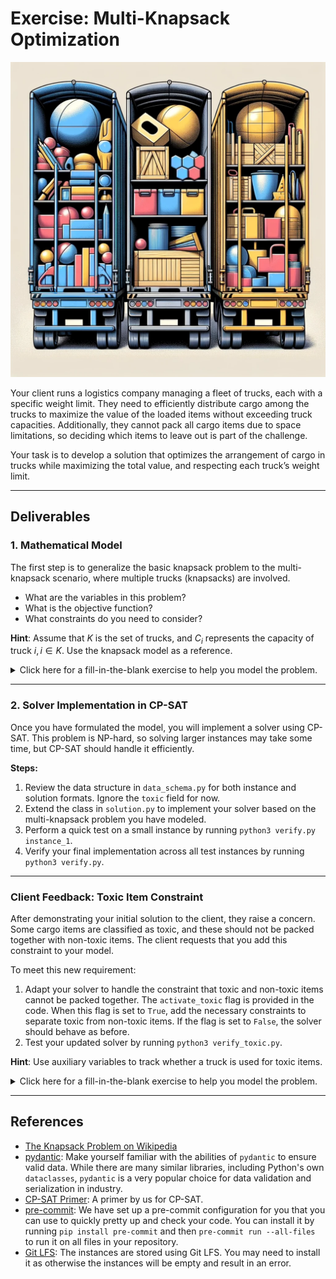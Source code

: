 # Exercise: Multi-Knapsack Optimization

![Symbol Image](./.assets/dalle-multiknapsack.png)

Your client runs a logistics company managing a fleet of trucks, each with a
specific weight limit. They need to efficiently distribute cargo among the
trucks to maximize the value of the loaded items without exceeding truck
capacities. Additionally, they cannot pack all cargo items due to space
limitations, so deciding which items to leave out is part of the challenge.

Your task is to develop a solution that optimizes the arrangement of cargo in
trucks while maximizing the total value, and respecting each truck’s weight
limit.

---

## Deliverables

### 1. **Mathematical Model**

The first step is to generalize the basic knapsack problem to the multi-knapsack
scenario, where multiple trucks (knapsacks) are involved.

- What are the variables in this problem?
- What is the objective function?
- What constraints do you need to consider?

**Hint**: Assume that $K$ is the set of trucks, and $C_i$ represents the
capacity of truck $i, i\in K$. Use the knapsack model as a
reference.

<details>
   <summary>Click here for a fill-in-the-blank exercise to help you model the problem.</summary>
   
#### Parameters:

- $I$: Set of available items.
- $K$: Set of available trucks.
- $v_i \in \mathbb{N}_0$ for $i \in I$: Value of item $i$.
- $w_i \in \mathbb{N}_0$ for $i \in I$: Weight of item $i$.
- $C_j \in \mathbb{N}_0$ for $j \in K$: Capacity of truck $j$.

#### Decision Variables:

- $x_{i,j} \in \mathbb{B} \quad \forall i \in I, j \in K$
    - $x_{i,j} = 1$ if truck $j$ packs item $i$, and 0 otherwise.

#### Objective Function:

Maximize the total value of packed items:

$$\max \sum_{i \in I} \sum_{j \in K} v_i \cdot \square$$

#### Constraints:

1. **Truck capacity constraint**: Do not exceed the capacity of any truck.
   - $\sum_{i \in I} w_i \cdot \square \leq \square \quad \forall j \in \square$
2. **Item assignment constraint**: Each item is packed in at most one truck.
   - $\sum_{j \in K} \square \leq \square \quad \forall i \in I$
     
</details>

---

### 2. **Solver Implementation in CP-SAT**

Once you have formulated the model, you will implement a solver using CP-SAT.
This problem is NP-hard, so solving larger instances may take some time, but
CP-SAT should handle it efficiently.

**Steps:**

1. Review the data structure in `data_schema.py` for both instance and solution
   formats. Ignore the `toxic` field for now.
2. Extend the class in `solution.py` to implement your solver based on the
   multi-knapsack problem you have modeled.
3. Perform a quick test on a small instance by running
   `python3 verify.py instance_1`.
4. Verify your final implementation across all test instances by running
   `python3 verify.py`.

---

### Client Feedback: Toxic Item Constraint

After demonstrating your initial solution to the client, they raise a concern.
Some cargo items are classified as toxic, and these should not be packed
together with non-toxic items. The client requests that you add this constraint
to your model.

To meet this new requirement:

1. Adapt your solver to handle the constraint that toxic and non-toxic items
   cannot be packed together. The `activate_toxic` flag is provided in the code.
   When this flag is set to `True`, add the necessary constraints to separate
   toxic from non-toxic items. If the flag is set to `False`, the solver should
   behave as before.
2. Test your updated solver by running `python3 verify_toxic.py`.

**Hint**: Use auxiliary variables to track whether a truck is used for toxic
items.

<details>
   <summary>Click here for a fill-in-the-blank exercise to help you model the problem.</summary>
   
#### Parameters:

- $I$: Set of available items.
- $I_T\subseteq I$: Set of toxic items.
- $I_N\subseteq I, I_T\cap I_N=\emptyset$: Set of non-toxic items.
- $K$: Set of available trucks.
- $v_i \in \mathbb{N}_0$ for $i \in I$: Value of item $i$.
- $w_i \in \mathbb{N}_0$ for $i \in I$: Weight of item $i$.
- $C_j \in \mathbb{N}_0$ for $j \in K$: Capacity of truck $j$.

#### Decision Variables:

- $x_{i,j} \in \mathbb{B} \quad \forall i \in I, j \in K$
    - $x_{i,j} = 1$ if truck $j$ packs item $i$, and 0 otherwise.
- $y_{j} in \mathbb{B} \quad \forall j\in K$
   - $y_{j}=1$ if truck $j$ packs toxic items, and 0 otherwise.

#### Objective Function:

Maximize the total value of packed items:

$$\max \sum_{i \in I} \sum_{j \in K} v_i \cdot \square$$

#### Constraints:

1. **Truck capacity constraint**: Do not exceed the capacity of any truck.
   - $\sum_{i \in I} w_i \cdot \square \leq \square \quad \forall j \in \square$
2. **Item assignment constraint**: Each item is packed in at most one truck.
   - $\sum_{j \in K} \square \leq \square \quad \forall i \in I$
3. **Toxic items constraint**: Do not mix toxic and non-toxic items in the same truck
   - $\square \Rightarrow \square \quad \forall i \in \square, j \in \square$
   - $\square \Rightarrow \neg \square \quad \forall i \in \square, j\in \square$

Note that this is only one possible way of modelling the problem.
</details>

---

## References

- [The Knapsack Problem on Wikipedia](https://en.wikipedia.org/wiki/Knapsack_problem)
- [pydantic](https://docs.pydantic.dev/latest/): Make yourself familiar with the
  abilities of `pydantic` to ensure valid data. While there are many similar
  libraries, including Python's own `dataclasses`, `pydantic` is a very popular
  choice for data validation and serialization in industry.
- [CP-SAT Primer](https://github.com/d-krupke/cpsat-primer): A primer by us for
  CP-SAT.
- [pre-commit](https://pre-commit.com/): We have set up a pre-commit
  configuration for you that you can use to quickly pretty up and check your
  code. You can install it by running `pip install pre-commit` and then
  `pre-commit run --all-files` to run it on all files in your repository.
- [Git LFS](https://git-lfs.com/): The instances are stored using Git LFS. You
  may need to install it as otherwise the instances will be empty and result in
  an error.
